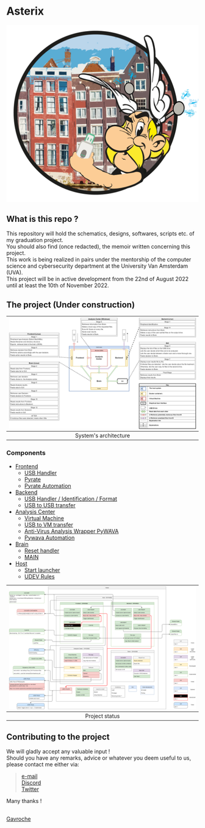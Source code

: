 # Asterix

![](Images/asterix.png)

## What is this repo ?

This repository will hold the schematics, designs, softwares, scripts etc. of my graduation project.  
You should also find (once redacted), the memoir written concerning this project.  
This work is being realized in pairs under the mentorship of the computer science and cybersecurity department at the University Van Amsterdam (UVA).  
This project will be in active development from the 22nd of August 2022 until at least the 10th of November 2022.

## The project (Under construction)

| ![](Images/arch_and_op.png) |
| :-: |
| System's architecture |

### Components

- [Frontend](Frontend) 
    - [USB Handler](Frontend/USBHandler)
    - [Pyrate](https://github.com/G4vr0ch3/PyRATE)
    - [Pyrate Automation](Frontend/PyrateAutomation/)
- [Backend](Backend)
    - [USB Handler / Identification / Format](Backend/USBHandler)
    - [USB to USB transfer](#)
- [Analysis Center](AC-Center)
    - [Virtual Machine](#)
    - [USB to VM transfer](#)
    - [Anti-Virus Analysis Wrapper PyWAVA](https://github.com/G4vr0ch3/PyWAVA)
    - [Pywava Automation](AC-Center/PywavaAutomation/)
- [Brain](Brain)
    - [Reset handler](#)
    - [MAIN](#)
- [Host](Host)
    - [Start launcher](#)
    - [UDEV Rules](#)

| ![](Images/status.png) |
| :-: |
| Project status |

## Contributing to the project

We will gladly accept any valuable input !  
Should you have any remarks, advice or whatever you deem useful to us, please contact me either via:

> [e-mail](mailto:gavrochebackups@gmail.com)  
> [Discord](https://discordapp.com/users/Gavroche#2871)  
> [Twitter](https://twitter.com/Gvrch3)

Many thanks !

##

[Gavroche](https://github.com/G4vr0ch3)
